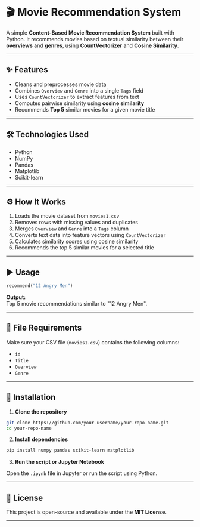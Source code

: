 # 🎬 Movie Recommendation System

A simple **Content-Based Movie Recommendation System** built with Python. It recommends movies based on textual similarity between their **overviews** and **genres**, using **CountVectorizer** and **Cosine Similarity**.

---

## ✨ Features

- Cleans and preprocesses movie data  
- Combines `Overview` and `Genre` into a single `Tags` field  
- Uses `CountVectorizer` to extract features from text  
- Computes pairwise similarity using **cosine similarity**  
- Recommends **Top 5** similar movies for a given movie title  

---

## 🛠️ Technologies Used

- Python  
- NumPy  
- Pandas  
- Matplotlib  
- Scikit-learn  

---

## ⚙️ How It Works

1. Loads the movie dataset from `movies1.csv`  
2. Removes rows with missing values and duplicates  
3. Merges `Overview` and `Genre` into a `Tags` column  
4. Converts text data into feature vectors using `CountVectorizer`  
5. Calculates similarity scores using cosine similarity  
6. Recommends the top 5 similar movies for a selected title  

---

## ▶️ Usage

```python
recommend("12 Angry Men")
```

**Output:**  
Top 5 movie recommendations similar to "12 Angry Men".

---

## 📁 File Requirements

Make sure your CSV file (`movies1.csv`) contains the following columns:

- `id`  
- `Title`  
- `Overview`  
- `Genre`  

---

## 🚀 Installation

1. **Clone the repository**

```bash
git clone https://github.com/your-username/your-repo-name.git
cd your-repo-name
```

2. **Install dependencies**

```bash
pip install numpy pandas scikit-learn matplotlib
```

3. **Run the script or Jupyter Notebook**

Open the `.ipynb` file in Jupyter or run the script using Python.

---

## 📄 License

This project is open-source and available under the **MIT License**.

---
